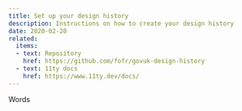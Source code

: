 ```yaml
---
title: Set up your design history
description: Instructions on how to create your design history
date: 2020-02-20
related:
  items:
  - text: Repository
    href: https://github.com/fofr/govuk-design-history
  - text: 11ty docs
    href: https://www.11ty.dev/docs/
---
```


Words
